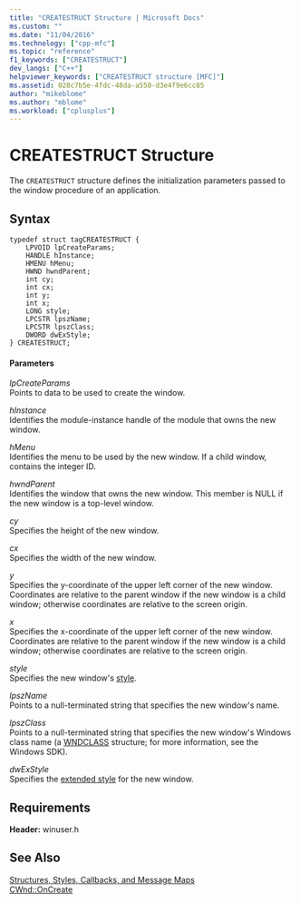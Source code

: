 ```yaml
---
title: "CREATESTRUCT Structure | Microsoft Docs"
ms.custom: ""
ms.date: "11/04/2016"
ms.technology: ["cpp-mfc"]
ms.topic: "reference"
f1_keywords: ["CREATESTRUCT"]
dev_langs: ["C++"]
helpviewer_keywords: ["CREATESTRUCT structure [MFC]"]
ms.assetid: 028c7b5e-4fdc-48da-a550-d3e4f9e6cc85
author: "mikeblome"
ms.author: "mblome"
ms.workload: ["cplusplus"]
---
```

# CREATESTRUCT Structure
The `CREATESTRUCT` structure defines the initialization parameters passed to the window procedure of an application.  
  
## Syntax  
  
```  
typedef struct tagCREATESTRUCT {  
    LPVOID lpCreateParams;  
    HANDLE hInstance;  
    HMENU hMenu;  
    HWND hwndParent;  
    int cy;  
    int cx;  
    int y;  
    int x;  
    LONG style;  
    LPCSTR lpszName;  
    LPCSTR lpszClass;  
    DWORD dwExStyle;  
} CREATESTRUCT;  
```  
  
#### Parameters  
 *lpCreateParams*  
 Points to data to be used to create the window.  
  
 *hInstance*  
 Identifies the module-instance handle of the module that owns the new window.  
  
 *hMenu*  
 Identifies the menu to be used by the new window. If a child window, contains the integer ID.  
  
 *hwndParent*  
 Identifies the window that owns the new window. This member is NULL if the new window is a top-level window.  
  
 *cy*  
 Specifies the height of the new window.  
  
 *cx*  
 Specifies the width of the new window.  
  
 *y*  
 Specifies the y-coordinate of the upper left corner of the new window. Coordinates are relative to the parent window if the new window is a child window; otherwise coordinates are relative to the screen origin.  
  
 *x*  
 Specifies the x-coordinate of the upper left corner of the new window. Coordinates are relative to the parent window if the new window is a child window; otherwise coordinates are relative to the screen origin.  
  
 *style*  
 Specifies the new window's [style](../../mfc/reference/styles-used-by-mfc.md).  
  
 *lpszName*  
 Points to a null-terminated string that specifies the new window's name.  
  
 *lpszClass*  
 Points to a null-terminated string that specifies the new window's Windows class name (a [WNDCLASS](https://msdn.microsoft.com/library/windows/desktop/ms633576) structure; for more information, see the Windows SDK).  
  
 *dwExStyle*  
 Specifies the [extended style](../../mfc/reference/styles-used-by-mfc.md#extended-window-styles) for the new window.  
  
## Requirements  
 **Header:** winuser.h  
  
## See Also  
 [Structures, Styles, Callbacks, and Message Maps](../../mfc/reference/structures-styles-callbacks-and-message-maps.md)   
 [CWnd::OnCreate](../../mfc/reference/cwnd-class.md#oncreate)


